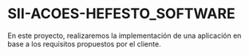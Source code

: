 # SII-ACOES-HEFESTO_SOFTWARE
En este proyecto, realizaremos la implementación de una aplicación en base a los requisitos propuestos por el cliente.
